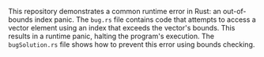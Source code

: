This repository demonstrates a common runtime error in Rust: an out-of-bounds index panic.  The `bug.rs` file contains code that attempts to access a vector element using an index that exceeds the vector's bounds. This results in a runtime panic, halting the program's execution. The `bugSolution.rs` file shows how to prevent this error using bounds checking.